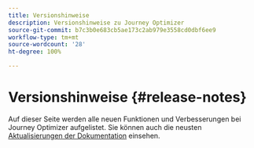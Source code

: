 ```yaml
---
title: Versionshinweise
description: Versionshinweise zu Journey Optimizer
source-git-commit: b7c3b0e683cb5ae173c2ab979e3558cd0dbf6ee9
workflow-type: tm+mt
source-wordcount: '28'
ht-degree: 100%

---
```



# Versionshinweise {#release-notes}

Auf dieser Seite werden alle neuen Funktionen und Verbesserungen bei Journey Optimizer aufgelistet.
Sie können auch die neusten [Aktualisierungen der Dokumentation](documentation-updates.md) einsehen.